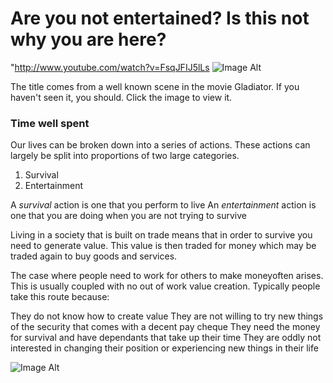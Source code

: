 # Are you not entertained? Is this not why you are here?

"http://www.youtube.com/watch?v=FsqJFIJ5lLs
  ![Image Alt]("https://github.com/ebbflowgo/essays/raw/master/images/areyounotentertained.png)


The title comes from a well known scene in the movie Gladiator. If you haven't seen it, you should. Click the image to view it. 

<h3>Time well spent</h3>
Our lives can be broken down into a series of actions. These actions can largely be split into proportions of two large categories.

1. Survival
2. Entertainment

A _survival_ action is one that you perform to live
An _entertainment_ action is one that you are doing when you are not trying to survive 

Living in a society that is built on trade means that in order to survive you need to generate value. This value is then traded for money which may be traded again to buy goods and services. 

The case where people need to work for others to make moneyoften arises. This is usually coupled with no out of work value creation. Typically people take this route because:
 
They do not know how to create value
They are not willing to try new things
of the security that comes with a decent pay cheque
They need the money for survival and have dependants that take up their time
They are oddly not interested in changing their position or experiencing new things in their life

![Image Alt](https://github.com/ebbflowgo/essays/raw/master/images/Maslows_Hierarchy_of_Needs.png)